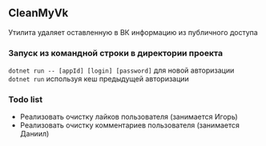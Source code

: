 ## CleanMyVk
Утилита удаляет оставленную в ВК информацию из публичного доступа
### Запуск из командной строки в директории проекта
`dotnet run -- [appId] [login] [password]` для новой авторизации  
`dotnet run` используя кеш предыдущей авторизации
### Todo list
* Реализовать очистку лайков пользователя (занимается Игорь)
* Реализовать очистку комментариев пользователя (занимается Даниил)